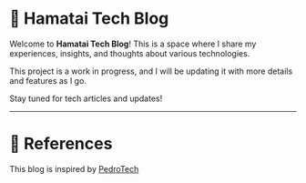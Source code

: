 # 🌟 Hamatai Tech Blog

Welcome to **Hamatai Tech Blog**! This is a space where I share my experiences, insights, and thoughts about various technologies.

This project is a work in progress, and I will be updating it with more details and features as I go.

Stay tuned for tech articles and updates!

---

# 🔗 References

This blog is inspired by [PedroTech](https://youtu.be/lcqT5N7Lphg?si=7ziMjmltLsA5Yo0n)
